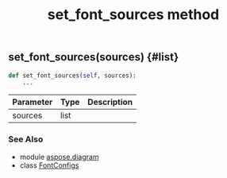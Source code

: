 ﻿---
title: set_font_sources method
second_title: Aspose.Diagram for Python via .NET API References
description: 
type: docs
weight: 60
url: /python-net/aspose.diagram/fontconfigs/set_font_sources/
is_root: false
---

## set_font_sources(sources) {#list}



```python
def set_font_sources(self, sources):
    ...
```


| Parameter | Type | Description |
| :- | :- | :- |
| sources | list |  |



### See Also
* module [aspose.diagram](../../)
* class [FontConfigs](/diagram/python-net/aspose.diagram/fontconfigs)
